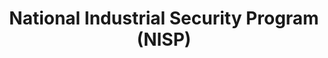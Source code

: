 ---
title: National Industrial Security Program (NISP)
year:
description: NISP was established by E.O. 12829 to ensure that the cleared US defense industry safeguards the classified information in their possession. Information and FAQs about NISP can be found here.
external_url: www.dcsa.mil/mc/isd/nisp/
content_tags:
type: link
filters: acquisition-best-practices
---